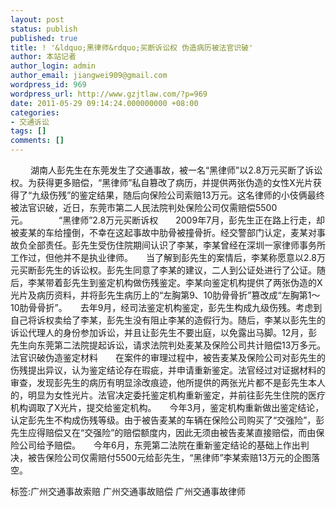 ```yaml
---
layout: post
status: publish
published: true
title: ! '&ldquo;黑律师&rdquo;买断诉讼权 伪造病历被法官识破'
author: 本站记者
author_login: admin
author_email: jiangwei909@gmail.com
wordpress_id: 969
wordpress_url: http://www.gzjtlaw.com/?p=969
date: 2011-05-29 09:14:24.000000000 +08:00
categories:
- 交通诉讼
tags: []
comments: []
---
```

　　 湖南人彭先生在东莞发生了交通事故，被一名&ldquo;黑律师&rdquo;以2.8万元买断了诉讼权。为获得更多赔偿，&ldquo;黑律师&rdquo;私自篡改了病历，并提供两张伪造的女性X光片获得了&ldquo;九级伤残&rdquo;的鉴定结果，随后向保险公司索赔13万元。这名律师的小伎俩最终被法官识破，近日，东莞市第二人民法院判处保险公司仅需赔偿5500元。　　　　&ldquo;黑律师&rdquo;2.8万元买断诉权　　2009年7月，彭先生正在路上行走，却被麦某的车给撞倒，不幸在这起事故中肋骨被撞骨折。经交警部门认定，麦某对事故负全部责任。彭先生受伤住院期间认识了李某，李某曾经在深圳一家律师事务所工作过，但他并不是执业律师。　　当了解到彭先生的案情后，李某称愿意以2.8万元买断彭先生的诉讼权。彭先生同意了李某的建议，二人到公证处进行了公证。随后，李某带着彭先生到鉴定机构做伤残鉴定。李某向鉴定机构提供了两张伪造的X光片及病历资料，并将彭先生病历上的&ldquo;左胸第9、10肋骨骨折&rdquo;篡改成&ldquo;左胸第1～10肋骨骨折&rdquo;。　　去年9月，经司法鉴定机构鉴定，彭先生构成九级伤残。考虑到自己将诉权卖给了李某，彭先生没有阻止李某的造假行为。随后，李某以彭先生的诉讼代理人的身份参加诉讼，并且让彭先生不要出庭，以免露出马脚。12月，彭先生向东莞第二法院提起诉讼，请求法院判处麦某及保险公司共计赔偿13万多元。　　　　法官识破伪造鉴定材料　　在案件的审理过程中，被告麦某及保险公司对彭先生的伤残提出异议，认为鉴定结论存在瑕疵，并申请重新鉴定。法官经过对证据材料的审查，发现彭先生的病历有明显涂改痕迹，他所提供的两张光片都不是彭先生本人的，明显为女性光片。法官决定委托鉴定机构重新鉴定，并前往彭先生住院的医疗机构调取了X光片，提交给鉴定机构。　　今年3月，鉴定机构重新做出鉴定结论，认定彭先生不构成伤残等级。由于被告麦某的车辆在保险公司购买了&ldquo;交强险&rdquo;，彭先生应得赔偿又在&ldquo;交强险&rdquo;的赔偿额度内，因此无须由被告麦某直接赔偿，而由保险公司给予赔偿。　　今年6月，东莞第二法院在重新鉴定结论的基础上作出判决，被告保险公司仅需赔付5500元给彭先生，&ldquo;黑律师&rdquo;李某索赔13万元的企图落空。标签:广州交通事故索赔 广州交通事故赔偿 广州交通事故律师
